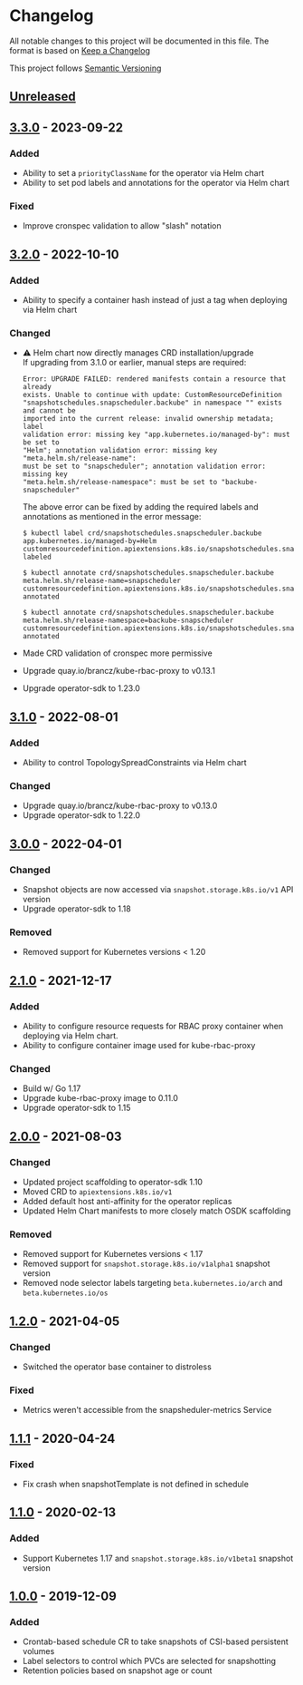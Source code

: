 # Changelog

All notable changes to this project will be documented in this file. The format
is based on [Keep a Changelog](https://keepachangelog.com/en/1.0.0/)

This project follows [Semantic Versioning](https://semver.org/)

## [Unreleased]

## [3.3.0] - 2023-09-22

### Added

- Ability to set a `priorityClassName` for the operator via Helm chart
- Ability to set pod labels and annotations for the operator via Helm chart

### Fixed

- Improve cronspec validation to allow "slash" notation

## [3.2.0] - 2022-10-10

### Added

- Ability to specify a container hash instead of just a tag when deploying via
  Helm chart

### Changed

- :warning: Helm chart now directly manages CRD installation/upgrade  
  If upgrading from 3.1.0 or earlier, manual steps are required:

  ```console
  Error: UPGRADE FAILED: rendered manifests contain a resource that already
  exists. Unable to continue with update: CustomResourceDefinition
  "snapshotschedules.snapscheduler.backube" in namespace "" exists and cannot be
  imported into the current release: invalid ownership metadata; label
  validation error: missing key "app.kubernetes.io/managed-by": must be set to
  "Helm"; annotation validation error: missing key "meta.helm.sh/release-name":
  must be set to "snapscheduler"; annotation validation error: missing key
  "meta.helm.sh/release-namespace": must be set to "backube-snapscheduler"
  ```

  The above error can be fixed by adding the required labels and annotations as
  mentioned in the error message:

  ```console
  $ kubectl label crd/snapshotschedules.snapscheduler.backube app.kubernetes.io/managed-by=Helm
  customresourcedefinition.apiextensions.k8s.io/snapshotschedules.snapscheduler.backube labeled

  $ kubectl annotate crd/snapshotschedules.snapscheduler.backube meta.helm.sh/release-name=snapscheduler
  customresourcedefinition.apiextensions.k8s.io/snapshotschedules.snapscheduler.backube annotated

  $ kubectl annotate crd/snapshotschedules.snapscheduler.backube meta.helm.sh/release-namespace=backube-snapscheduler
  customresourcedefinition.apiextensions.k8s.io/snapshotschedules.snapscheduler.backube annotated
  ```

- Made CRD validation of cronspec more permissive
- Upgrade quay.io/brancz/kube-rbac-proxy to v0.13.1
- Upgrade operator-sdk to 1.23.0

## [3.1.0] - 2022-08-01

### Added

- Ability to control TopologySpreadConstraints via Helm chart

### Changed

- Upgrade quay.io/brancz/kube-rbac-proxy to v0.13.0
- Upgrade operator-sdk to 1.22.0

## [3.0.0] - 2022-04-01

### Changed

- Snapshot objects are now accessed via `snapshot.storage.k8s.io/v1` API version
- Upgrade operator-sdk to 1.18

### Removed

- Removed support for Kubernetes versions < 1.20

## [2.1.0] - 2021-12-17

### Added

- Ability to configure resource requests for RBAC proxy container when deploying
  via Helm chart.
- Ability to configure container image used for kube-rbac-proxy

### Changed

- Build w/ Go 1.17
- Upgrade kube-rbac-proxy image to 0.11.0
- Upgrade operator-sdk to 1.15

## [2.0.0] - 2021-08-03

### Changed

- Updated project scaffolding to operator-sdk 1.10
- Moved CRD to `apiextensions.k8s.io/v1`
- Added default host anti-affinity for the operator replicas
- Updated Helm Chart manifests to more closely match OSDK scaffolding

### Removed

- Removed support for Kubernetes versions < 1.17
- Removed support for `snapshot.storage.k8s.io/v1alpha1` snapshot version
- Removed node selector labels targeting `beta.kubernetes.io/arch` and
  `beta.kubernetes.io/os`

## [1.2.0] - 2021-04-05

### Changed

- Switched the operator base container to distroless

### Fixed

- Metrics weren't accessible from the snapsheduler-metrics Service

## [1.1.1] - 2020-04-24

### Fixed

- Fix crash when snapshotTemplate is not defined in schedule

## [1.1.0] - 2020-02-13

### Added

- Support Kubernetes 1.17 and `snapshot.storage.k8s.io/v1beta1` snapshot version

## [1.0.0] - 2019-12-09

### Added

- Crontab-based schedule CR to take snapshots of CSI-based persistent volumes
- Label selectors to control which PVCs are selected for snapshotting
- Retention policies based on snapshot age or count

[Unreleased]: https://github.com/backube/snapscheduler/compare/v3.3.0...HEAD
[3.3.0]: https://github.com/backube/snapscheduler/compare/v3.2.0...v3.3.0
[3.2.0]: https://github.com/backube/snapscheduler/compare/v3.1.0...v3.2.0
[3.1.0]: https://github.com/backube/snapscheduler/compare/v3.0.0...v3.1.0
[3.0.0]: https://github.com/backube/snapscheduler/compare/v2.1.0...v3.0.0
[2.1.0]: https://github.com/backube/snapscheduler/compare/v2.0.0...v2.1.0
[2.0.0]: https://github.com/backube/snapscheduler/compare/v1.2.0...v2.0.0
[1.2.0]: https://github.com/backube/snapscheduler/compare/v1.1.1...v1.2.0
[1.1.1]: https://github.com/backube/snapscheduler/compare/v1.1.0...v1.1.1
[1.1.0]: https://github.com/backube/snapscheduler/compare/v1.0.0...v1.1.0
[1.0.0]: https://github.com/backube/snapscheduler/releases/tag/v1.0.0
